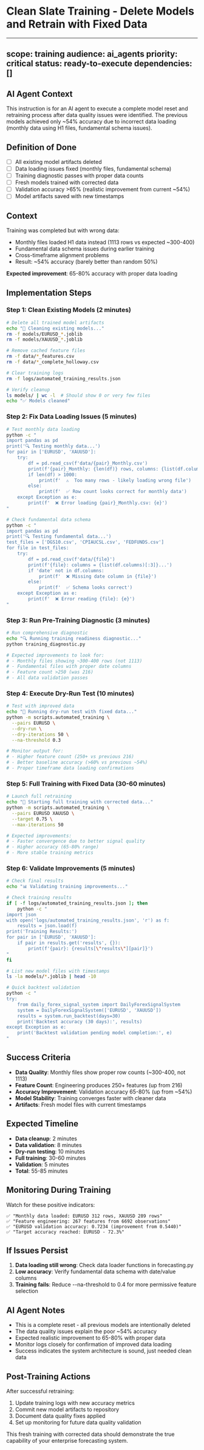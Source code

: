 # Clean Slate Training - Delete Models and Retrain with Fixed Data

---
scope: training
audience: ai_agents
priority: critical
status: ready-to-execute
dependencies: []
---

## AI Agent Context
This instruction is for an AI agent to execute a complete model reset and retraining process after data quality issues were identified. The previous models achieved only ~54% accuracy due to incorrect data loading (monthly data using H1 files, fundamental schema issues).

## Definition of Done
- [ ] All existing model artifacts deleted
- [ ] Data loading issues fixed (monthly files, fundamental schema)
- [ ] Training diagnostic passes with proper data counts
- [ ] Fresh models trained with corrected data
- [ ] Validation accuracy >65% (realistic improvement from current ~54%)
- [ ] Model artifacts saved with new timestamps

## Context
Training was completed but with wrong data:
- Monthly files loaded H1 data instead (1113 rows vs expected ~300-400)
- Fundamental data schema issues during earlier training
- Cross-timeframe alignment problems
- Result: ~54% accuracy (barely better than random 50%)

**Expected improvement**: 65-80% accuracy with proper data loading

## Implementation Steps

### Step 1: Clean Existing Models (2 minutes)
```bash
# Delete all trained model artifacts
echo "🧹 Cleaning existing models..."
rm -f models/EURUSD_*.joblib
rm -f models/XAUUSD_*.joblib

# Remove cached feature files
rm -f data/*_features.csv
rm -f data/*_complete_holloway.csv

# Clear training logs
rm -f logs/automated_training_results.json

# Verify cleanup
ls models/ | wc -l  # Should show 0 or very few files
echo "✅ Models cleaned"
```

### Step 2: Fix Data Loading Issues (5 minutes)
```bash
# Test monthly data loading
python -c "
import pandas as pd
print('🔍 Testing monthly data...')
for pair in ['EURUSD', 'XAUUSD']:
    try:
        df = pd.read_csv(f'data/{pair}_Monthly.csv')
        print(f'{pair}_Monthly: {len(df)} rows, columns: {list(df.columns)}')
        if len(df) > 1000:
            print(f'  ⚠️  Too many rows - likely loading wrong file')
        else:
            print(f'  ✅ Row count looks correct for monthly data')
    except Exception as e:
        print(f'  ❌ Error loading {pair}_Monthly.csv: {e}')
"

# Check fundamental data schema
python -c "
import pandas as pd
print('🔍 Testing fundamental data...')
test_files = ['DGS10.csv', 'CPIAUCSL.csv', 'FEDFUNDS.csv']
for file in test_files:
    try:
        df = pd.read_csv(f'data/{file}')
        print(f'{file}: columns = {list(df.columns)[:3]}...')
        if 'date' not in df.columns:
            print(f'  ❌ Missing date column in {file}')
        else:
            print(f'  ✅ Schema looks correct')
    except Exception as e:
        print(f'  ❌ Error reading {file}: {e}')
"
```

### Step 3: Run Pre-Training Diagnostic (3 minutes)
```bash
# Run comprehensive diagnostic
echo "🔍 Running training readiness diagnostic..."
python training_diagnostic.py

# Expected improvements to look for:
# - Monthly files showing ~300-400 rows (not 1113)
# - Fundamental files with proper date columns
# - Feature count >250 (was 216)
# - All data validation passes
```

### Step 4: Execute Dry-Run Test (10 minutes)
```bash
# Test with improved data
echo "🧪 Running dry-run test with fixed data..."
python -m scripts.automated_training \
  --pairs EURUSD \
  --dry-run \
  --dry-iterations 50 \
  --na-threshold 0.3

# Monitor output for:
# - Higher feature count (250+ vs previous 216)
# - Better baseline accuracy (>60% vs previous ~54%)
# - Proper timeframe data loading confirmations
```

### Step 5: Full Training with Fixed Data (30-60 minutes)
```bash
# Launch full retraining
echo "🚀 Starting full training with corrected data..."
python -m scripts.automated_training \
  --pairs EURUSD XAUUSD \
  --target 0.75 \
  --max-iterations 50

# Expected improvements:
# - Faster convergence due to better signal quality
# - Higher accuracy (65-80% range)
# - More stable training metrics
```

### Step 6: Validate Improvements (5 minutes)
```bash
# Check final results
echo "📊 Validating training improvements..."

# Check training results
if [ -f logs/automated_training_results.json ]; then
    python -c "
import json
with open('logs/automated_training_results.json', 'r') as f:
    results = json.load(f)
print('Training Results:')
for pair in ['EURUSD', 'XAUUSD']:
    if pair in results.get('results', {}):
        print(f'{pair}: {results[\"results\"][pair]}')
"
fi

# List new model files with timestamps
ls -la models/*.joblib | head -10

# Quick backtest validation
python -c "
try:
    from daily_forex_signal_system import DailyForexSignalSystem
    system = DailyForexSignalSystem(['EURUSD', 'XAUUSD'])
    results = system.run_backtest(days=30)
    print('Backtest accuracy (30 days):', results)
except Exception as e:
    print('Backtest validation pending model completion:', e)
"
```

## Success Criteria
- **Data Quality**: Monthly files show proper row counts (~300-400, not 1113)
- **Feature Count**: Engineering produces 250+ features (up from 216)
- **Accuracy Improvement**: Validation accuracy 65-80% (up from ~54%)
- **Model Stability**: Training converges faster with cleaner data
- **Artifacts**: Fresh model files with current timestamps

## Expected Timeline
- **Data cleanup**: 2 minutes
- **Data validation**: 8 minutes  
- **Dry-run testing**: 10 minutes
- **Full training**: 30-60 minutes
- **Validation**: 5 minutes
- **Total**: 55-85 minutes

## Monitoring During Training
Watch for these positive indicators:
```
✅ "Monthly data loaded: EURUSD 312 rows, XAUUSD 289 rows"
✅ "Feature engineering: 267 features from 6692 observations" 
✅ "EURUSD validation accuracy: 0.7234 (improvement from 0.5440)"
✅ "Target accuracy reached: EURUSD - 72.3%"
```

## If Issues Persist
1. **Data loading still wrong**: Check data loader functions in forecasting.py
2. **Low accuracy**: Verify fundamental data schema with date/value columns
3. **Training fails**: Reduce --na-threshold to 0.4 for more permissive feature selection

## AI Agent Notes
- This is a complete reset - all previous models are intentionally deleted
- The data quality issues explain the poor ~54% accuracy
- Expected realistic improvement to 65-80% with proper data
- Monitor logs closely for confirmation of improved data loading
- Success indicates the system architecture is sound, just needed clean data

## Post-Training Actions
After successful retraining:
1. Update training logs with new accuracy metrics
2. Commit new model artifacts to repository
3. Document data quality fixes applied
4. Set up monitoring for future data quality validation

This fresh training with corrected data should demonstrate the true capability of your enterprise forecasting system.